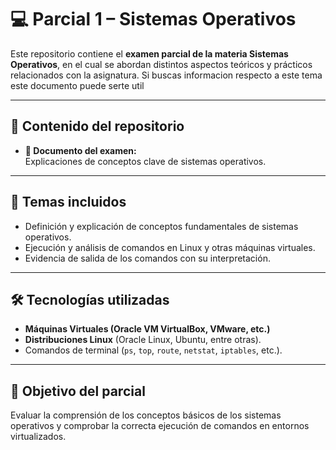 # 💻 Parcial 1 – Sistemas Operativos  

Este repositorio contiene el **examen parcial de la materia Sistemas Operativos**, en el cual se abordan distintos aspectos teóricos y prácticos relacionados con la asignatura. Si buscas informacion respecto a este tema este documento puede serte util  

---

## 📂 Contenido del repositorio  

- **📄 Documento del examen:**  
  Explicaciones de conceptos clave de sistemas operativos.  

---

## 📝 Temas incluidos  

- Definición y explicación de conceptos fundamentales de sistemas operativos.  
- Ejecución y análisis de comandos en Linux y otras máquinas virtuales.  
- Evidencia de salida de los comandos con su interpretación.  

---

## 🛠️ Tecnologías utilizadas  

- **Máquinas Virtuales (Oracle VM VirtualBox, VMware, etc.)**  
- **Distribuciones Linux** (Oracle Linux, Ubuntu, entre otras).  
- Comandos de terminal (`ps`, `top`, `route`, `netstat`, `iptables`, etc.).  

---

## 📌 Objetivo del parcial  

Evaluar la comprensión de los conceptos básicos de los sistemas operativos y comprobar la correcta ejecución de comandos en entornos virtualizados.  

